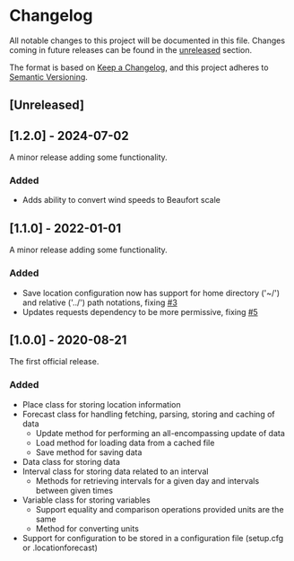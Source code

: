 # Changelog

All notable changes to this project will be documented in this file. Changes
coming in future releases can be found in the [unreleased](#[Unreleased])
section.

The format is based on [Keep a Changelog](https://keepachangelog.com/en/1.0.0/),
and this project adheres to [Semantic
Versioning](https://semver.org/spec/v2.0.0.html).

## [Unreleased]

## [1.2.0] - 2024-07-02

A minor release adding some functionality.

### Added

- Adds ability to convert wind speeds to Beaufort scale

## [1.1.0] - 2022-01-01

A minor release adding some functionality.

### Added

- Save location configuration now has support for home directory ('~/') and
  relative ('../') path notations, fixing
  [#3](https://github.com/Rory-Sullivan/metno-locationforecast/issues/3)
- Updates requests dependency to be more permissive, fixing
  [#5](https://github.com/Rory-Sullivan/metno-locationforecast/issues/5)

## [1.0.0] - 2020-08-21

The first official release.

### Added

- Place class for storing location information
- Forecast class for handling fetching, parsing, storing and caching of data
  - Update method for performing an all-encompassing update of data
  - Load method for loading data from a cached file
  - Save method for saving data
- Data class for storing data
- Interval class for storing data related to an interval
  - Methods for retrieving intervals for a given day and intervals between given
    times
- Variable class for storing variables
  - Support equality and comparison operations provided units are the same
  - Method for converting units
- Support for configuration to be stored in a configuration file (setup.cfg or
  .locationforecast)
